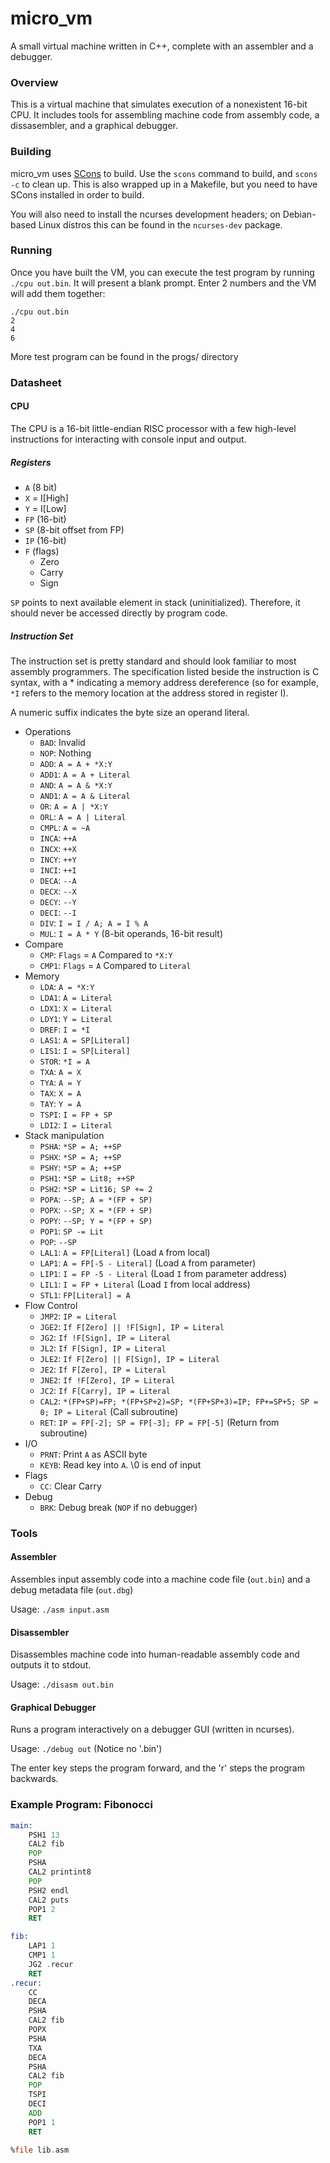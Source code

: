 # micro\_vm
A small virtual machine written in C++, complete with an assembler and a debugger.

### Overview

This is a virtual machine that simulates execution of a nonexistent 16-bit CPU. It includes tools for assembling machine code from assembly code, a dissasembler, and a graphical debugger. 

### Building

micro\_vm uses [SCons](http://www.scons.org/) to build. Use the `scons` command to build, and `scons -c` to clean up. This is also wrapped up in a Makefile, but you need to have SCons installed in order to build. 

You will also need to install the ncurses development headers; on Debian-based Linux distros this can be found in the `ncurses-dev` package.

### Running
Once you have built the VM, you can execute the test program by running `./cpu out.bin`. It will present a blank prompt. Enter 2 numbers and the VM will add them together:

```
./cpu out.bin
2
4
6
```

More test program can be found in the progs/ directory

### Datasheet

#### CPU
The CPU is a 16-bit little-endian RISC processor with a few high-level instructions for interacting with console input and output.

##### Registers
* `A` (8 bit) 
* `X` = I[High] 
* `Y` = I[Low] 
* `FP` (16-bit) 
* `SP` (8-bit offset from FP)
* `IP` (16-bit) 
* `F` (flags)
  * Zero
  * Carry
  * Sign

`SP` points to next available element in stack (uninitialized). Therefore, it should never be accessed directly by program code.

##### Instruction Set

The instruction set is pretty standard and should look familiar to most assembly programmers. The specification listed beside the instruction is C syntax, with a * indicating a memory address dereference (so for example, `*I` refers to the memory location at the address stored in register I).

A numeric suffix indicates the byte size an operand literal.

* Operations
  * `BAD`:   Invalid
  * `NOP`:   Nothing
  * `ADD`:   `A = A + *X:Y`
  * `ADD1`:  `A = A + Literal`
  * `AND`:   `A = A & *X:Y`
  * `AND1`:  `A = A & Literal`
  * `OR`:    `A = A | *X:Y`
  * `ORL`:   `A = A | Literal`
  * `CMPL`:  `A = ~A`
  * `INCA`:  `++A`
  * `INCX`:  `++X`
  * `INCY`:  `++Y`
  * `INCI`:  `++I`
  * `DECA`:  `--A`
  * `DECX`:  `--X`
  * `DECY`:  `--Y`
  * `DECI`:  `--I`
  * `DIV`:   `I = I / A; A = I % A`
  * `MUL`:   `I = A * Y` (8-bit operands, 16-bit result)
* Compare
  * `CMP`:   `Flags` = `A` Compared to `*X:Y`
  * `CMP1`:  `Flags` = `A` Compared to `Literal`
* Memory
  * `LDA`:   `A = *X:Y`
  * `LDA1`:  `A = Literal`
  * `LDX1`:  `X = Literal`
  * `LDY1`:  `Y = Literal`
  * `DREF`:  `I = *I`
  * `LAS1`:  `A = SP[Literal]`
  * `LIS1`:  `I = SP[Literal]`
  * `STOR`:  `*I = A`
  * `TXA`:   `A = X`
  * `TYA`:   `A = Y`
  * `TAX`:   `X = A`
  * `TAY`:   `Y = A`
  * `TSPI`:  `I = FP + SP`
  * `LDI2`:  `I = Literal`
* Stack manipulation
  * `PSHA`:  `*SP = A; ++SP`
  * `PSHX`:  `*SP = A; ++SP`
  * `PSHY`:  `*SP = A; ++SP`
  * `PSH1`:  `*SP = Lit8; ++SP`
  * `PSH2`:  `*SP = Lit16; SP += 2`
  * `POPA`:  `--SP; A = *(FP + SP)`
  * `POPX`:  `--SP; X = *(FP + SP)`
  * `POPY`:  `--SP; Y = *(FP + SP)`
  * `POP1`:  `SP -= Lit`
  * `POP`:   `--SP`
  * `LAL1`:  `A = FP[Literal]` (Load `A` from local)
  * `LAP1`:  `A = FP[-5 - Literal]` (Load `A` from parameter)
  * `LIP1`:  `I = FP -5 - Literal` (Load `I` from parameter address)
  * `LIL1`:  `I = FP + Literal` (Load `I` from local address)
  * `STL1`:  `FP[Literal] = A`
* Flow Control
  * `JMP2`:  `IP = Literal`
  * `JGE2`:  `If F[Zero] || !F[Sign], IP = Literal`
  * `JG2`:   `If !F[Sign], IP = Literal`
  * `JL2`:   `If F[Sign], IP = Literal`
  * `JLE2`:  `If F[Zero] || F[Sign], IP = Literal`
  * `JE2`:   `If F[Zero], IP = Literal`
  * `JNE2`:  `If !F[Zero], IP = Literal`
  * `JC2`:   `If F[Carry], IP = Literal`
  * `CAL2`:  `*(FP+SP)=FP; *(FP+SP+2)=SP; *(FP+SP+3)=IP; FP+=SP+5; SP = 0; IP = Literal` (Call subroutine)
  * `RET`:   `IP = FP[-2]; SP = FP[-3]; FP = FP[-5]` (Return from subroutine)
* I/O
  * `PRNT`:  Print `A` as ASCII byte
  * `KEYB`:  Read key into `A`. \0 is end of input
* Flags
  * `CC`:    Clear Carry
* Debug
  * `BRK`:    Debug break (`NOP` if no debugger)

### Tools
#### Assembler
Assembles input assembly code into a machine code file (`out.bin`) and a debug metadata file (`out.dbg`)

Usage: `./asm input.asm`

#### Disassembler
Disassembles machine code into human-readable assembly code and outputs it to stdout.

Usage: `./disasm out.bin`

#### Graphical Debugger
Runs a program interactively on a debugger GUI (written in ncurses).

Usage: `./debug out` (Notice no '.bin')

The enter key steps the program forward, and the 'r' steps the program backwards. 

### Example Program: Fibonocci
```asm
main:
    PSH1 13
    CAL2 fib
    POP
    PSHA
    CAL2 printint8
    POP
    PSH2 endl
    CAL2 puts
    POP1 2
    RET

fib:
    LAP1 1
    CMP1 1
    JG2 .recur
    RET
.recur:
    CC
    DECA
    PSHA
    CAL2 fib
    POPX
    PSHA
    TXA
    DECA
    PSHA
    CAL2 fib
    POP
    TSPI
    DECI
    ADD
    POP1 1
    RET

%file lib.asm
```

